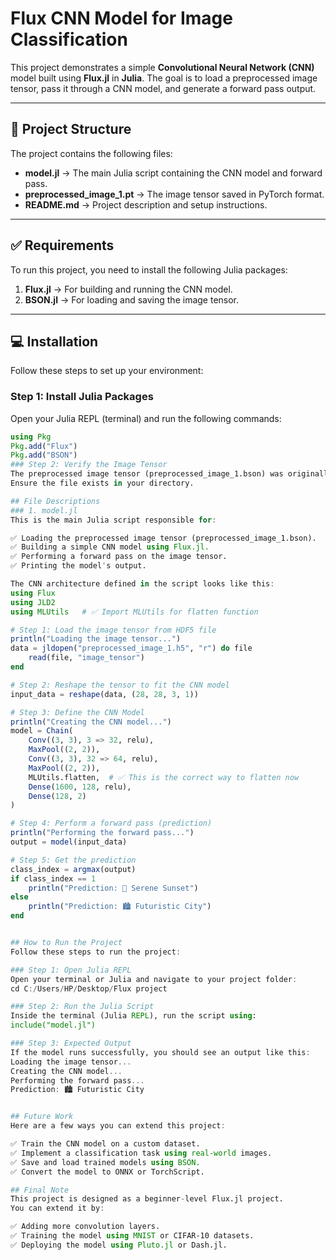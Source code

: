 # Flux CNN Model for Image Classification

This project demonstrates a simple **Convolutional Neural Network (CNN)** model built using **Flux.jl** in **Julia**. The goal is to load a preprocessed image tensor, pass it through a CNN model, and generate a forward pass output.

---

## 📜 Project Structure
The project contains the following files:

- **model.jl** → The main Julia script containing the CNN model and forward pass.
- **preprocessed_image_1.pt** → The image tensor saved in PyTorch format.
- **README.md** → Project description and setup instructions.

---

## ✅ Requirements
To run this project, you need to install the following Julia packages:

1. **Flux.jl** → For building and running the CNN model.
2. **BSON.jl** → For loading and saving the image tensor.

---

## 💻 Installation
Follow these steps to set up your environment:

### Step 1: Install Julia Packages
Open your Julia REPL (terminal) and run the following commands:
```julia
using Pkg
Pkg.add("Flux")
Pkg.add("BSON")
### Step 2: Verify the Image Tensor
The preprocessed image tensor (preprocessed_image_1.bson) was originally created in PyTorch and then converted to BSON format for compatibility with Julia.
Ensure the file exists in your directory.

## File Descriptions
### 1. model.jl
This is the main Julia script responsible for:

✅ Loading the preprocessed image tensor (preprocessed_image_1.bson).
✅ Building a simple CNN model using Flux.jl.
✅ Performing a forward pass on the image tensor.
✅ Printing the model's output.

The CNN architecture defined in the script looks like this:
using Flux
using JLD2
using MLUtils   # ✅ Import MLUtils for flatten function

# Step 1: Load the image tensor from HDF5 file
println("Loading the image tensor...")
data = jldopen("preprocessed_image_1.h5", "r") do file
    read(file, "image_tensor")
end

# Step 2: Reshape the tensor to fit the CNN model
input_data = reshape(data, (28, 28, 3, 1))

# Step 3: Define the CNN Model
println("Creating the CNN model...")
model = Chain(
    Conv((3, 3), 3 => 32, relu),
    MaxPool((2, 2)),
    Conv((3, 3), 32 => 64, relu),
    MaxPool((2, 2)),
    MLUtils.flatten,  # ✅ This is the correct way to flatten now
    Dense(1600, 128, relu),
    Dense(128, 2)
)

# Step 4: Perform a forward pass (prediction)
println("Performing the forward pass...")
output = model(input_data)

# Step 5: Get the prediction
class_index = argmax(output)
if class_index == 1
    println("Prediction: 🌅 Serene Sunset")
else
    println("Prediction: 🏙️ Futuristic City")
end


## How to Run the Project
Follow these steps to run the project:

### Step 1: Open Julia REPL
Open your terminal or Julia and navigate to your project folder:
cd C:/Users/HP/Desktop/Flux project

### Step 2: Run the Julia Script
Inside the terminal (Julia REPL), run the script using:
include("model.jl")

### Step 3: Expected Output
If the model runs successfully, you should see an output like this:
Loading the image tensor...
Creating the CNN model...
Performing the forward pass...
Prediction: 🏙️ Futuristic City


## Future Work
Here are a few ways you can extend this project:

✅ Train the CNN model on a custom dataset.
✅ Implement a classification task using real-world images.
✅ Save and load trained models using BSON.
✅ Convert the model to ONNX or TorchScript.

## Final Note
This project is designed as a beginner-level Flux.jl project.
You can extend it by:

✅ Adding more convolution layers.
✅ Training the model using MNIST or CIFAR-10 datasets.
✅ Deploying the model using Pluto.jl or Dash.jl.
